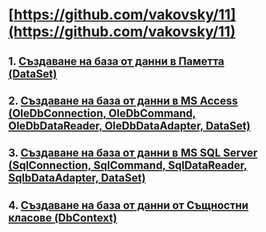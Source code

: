 # [https://github.com/vakovsky/11](https://github.com/vakovsky/11)
## 1. [Създаване на база от данни в Паметта (DataSet)](https://github.com/vakovsky/11/tree/main/mem)
## 2. [Създаване на база от данни в MS Access (OleDbConnection, OleDbCommand, OleDbDataReader, OleDbDataAdapter, DataSet)](https://github.com/vakovsky/11/tree/main/access)
## 3. [Създаване на база от данни в MS SQL Server (SqlConnection, SqlCommand, SqlDataReader, SqlbDataAdapter, DataSet)](https://github.com/vakovsky/11/tree/main/mssql)
## 4. [Създаване на база от данни от Същностни класове (DbContext)](https://github.com/vakovsky/11/tree/main/dbcontext)
